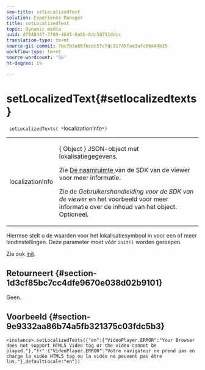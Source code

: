 ```yaml
---
seo-title: setLocalizedText
solution: Experience Manager
title: setLocalizedText
topic: Dynamic media
uuid: df94044f-7f09-4645-8a6b-6dc58751ddcc
translation-type: tm+mt
source-git-commit: 7bc7b3a86fbcdc57cfdc31745fae3afc06e44b15
workflow-type: tm+mt
source-wordcount: '56'
ht-degree: 1%

---
```



# setLocalizedText{#setlocalizedtexts}

` setLocalizedTexts( *`localizationInfo`*)`

<table id="table_896DFF34A68A403DB93A6D597461A573"> 
 <tbody> 
  <tr> 
   <td colname="col1"> <p> <span class="codeph"> <span class="varname"> localizationInfo  </span> </span> </p> </td> 
   <td colname="col2"> <p> { <span class="codeph"> Object </span>} JSON-object met lokalisatiegegevens. </p> <p>Zie <a href="../../../c-html5-s7-aem-asset-viewers/c-html5-video-reference/r-html5-video-viewer-20-namespace.md#concept-679bfabb3e3e4c12a285c4e9c4144153" format="dita" scope="local"> De naamruimte </a> van de SDK van de viewer voor meer informatie. </p> <p>Zie de <i>Gebruikershandleiding voor de SDK van de viewer</i> en het voorbeeld voor meer informatie over de inhoud van het object. Optioneel. </p> </td> 
  </tr> 
 </tbody> 
</table>

Hiermee stelt u de waarden voor het lokalisatiesymbool in voor een of meer landinstellingen. Deze parameter moet vóór `init()` worden geroepen.

Zie ook [init](../../../c-html5-s7-aem-asset-viewers/c-html5-video-reference/c-html5-video-viewer-20-javascriptapiref/r-html5-video-viewer-20-javascriptapiref-init.md#reference-3b570ba8b35045d6b30fb178c21a66c6).

## Retourneert {#section-1d3cf85bc7cc4dfe9670e038d02b9101}

Geen.

## Voorbeeld {#section-9e9332aa86b74a5fb321375c03fdc5b3}

```
<instance>.setLocalizedTexts({"en":{"VideoPlayer.ERROR":"Your Browser does not support HTML5 Video tag or the video cannot be played."},"fr":{"VideoPlayer.ERROR":"Votre navigateur ne prend pas en charge la vidéo HTML5 tag ou la vidéo ne peuvent pas être lus."},defaultLocale:"en"})
```

